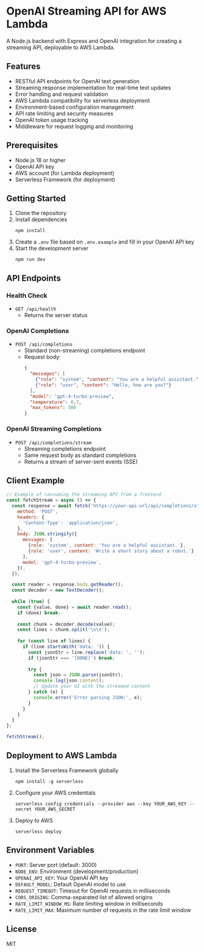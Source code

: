 # OpenAI Streaming API for AWS Lambda

A Node.js backend with Express and OpenAI integration for creating a streaming API, deployable to AWS Lambda.

## Features

- RESTful API endpoints for OpenAI text generation
- Streaming response implementation for real-time text updates
- Error handling and request validation
- AWS Lambda compatibility for serverless deployment
- Environment-based configuration management
- API rate limiting and security measures
- OpenAI token usage tracking
- Middleware for request logging and monitoring

## Prerequisites

- Node.js 18 or higher
- OpenAI API key
- AWS account (for Lambda deployment)
- Serverless Framework (for deployment)

## Getting Started

1. Clone the repository
2. Install dependencies
   ```
   npm install
   ```
3. Create a `.env` file based on `.env.example` and fill in your OpenAI API key
4. Start the development server
   ```
   npm run dev
   ```

## API Endpoints

### Health Check
- `GET /api/health`
  - Returns the server status

### OpenAI Completions
- `POST /api/completions`
  - Standard (non-streaming) completions endpoint
  - Request body:
    ```json
    {
      "messages": [
        {"role": "system", "content": "You are a helpful assistant."},
        {"role": "user", "content": "Hello, how are you?"}
      ],
      "model": "gpt-4-turbo-preview",
      "temperature": 0.7,
      "max_tokens": 500
    }
    ```

### OpenAI Streaming Completions
- `POST /api/completions/stream`
  - Streaming completions endpoint
  - Same request body as standard completions
  - Returns a stream of server-sent events (SSE)

## Client Example

```javascript
// Example of consuming the streaming API from a frontend
const fetchStream = async () => {
  const response = await fetch('https://your-api-url/api/completions/stream', {
    method: 'POST',
    headers: {
      'Content-Type': 'application/json',
    },
    body: JSON.stringify({
      messages: [
        {role: 'system', content: 'You are a helpful assistant.'},
        {role: 'user', content: 'Write a short story about a robot.'}
      ],
      model: 'gpt-4-turbo-preview',
    }),
  });

  const reader = response.body.getReader();
  const decoder = new TextDecoder();
  
  while (true) {
    const {value, done} = await reader.read();
    if (done) break;
    
    const chunk = decoder.decode(value);
    const lines = chunk.split('\n\n');
    
    for (const line of lines) {
      if (line.startsWith('data: ')) {
        const jsonStr = line.replace('data: ', '');
        if (jsonStr === '[DONE]') break;
        
        try {
          const json = JSON.parse(jsonStr);
          console.log(json.content);
          // Update your UI with the streamed content
        } catch (e) {
          console.error('Error parsing JSON:', e);
        }
      }
    }
  }
};

fetchStream();
```

## Deployment to AWS Lambda

1. Install the Serverless Framework globally
   ```
   npm install -g serverless
   ```

2. Configure your AWS credentials
   ```
   serverless config credentials --provider aws --key YOUR_AWS_KEY --secret YOUR_AWS_SECRET
   ```

3. Deploy to AWS
   ```
   serverless deploy
   ```

## Environment Variables

- `PORT`: Server port (default: 3000)
- `NODE_ENV`: Environment (development/production)
- `OPENAI_API_KEY`: Your OpenAI API key
- `DEFAULT_MODEL`: Default OpenAI model to use
- `REQUEST_TIMEOUT`: Timeout for OpenAI requests in milliseconds
- `CORS_ORIGINS`: Comma-separated list of allowed origins
- `RATE_LIMIT_WINDOW_MS`: Rate limiting window in milliseconds
- `RATE_LIMIT_MAX`: Maximum number of requests in the rate limit window

## License

MIT